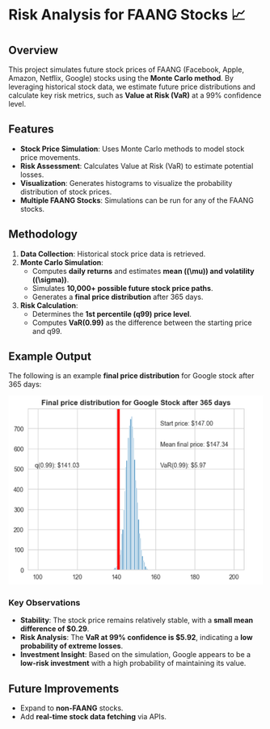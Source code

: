 # Risk Analysis for FAANG Stocks 📈  

## Overview  
This project simulates future stock prices of FAANG (Facebook, Apple, Amazon, Netflix, Google) stocks using the **Monte Carlo method**. By leveraging historical stock data, we estimate future price distributions and calculate key risk metrics, such as **Value at Risk (VaR)** at a 99% confidence level.  

## Features  
- **Stock Price Simulation**: Uses Monte Carlo methods to model stock price movements.  
- **Risk Assessment**: Calculates Value at Risk (VaR) to estimate potential losses.  
- **Visualization**: Generates histograms to visualize the probability distribution of stock prices.  
- **Multiple FAANG Stocks**: Simulations can be run for any of the FAANG stocks.  

## Methodology  
1. **Data Collection**: Historical stock price data is retrieved.  
2. **Monte Carlo Simulation**:  
   - Computes **daily returns** and estimates **mean (\(\mu\)) and volatility (\(\sigma\))**.  
   - Simulates **10,000+ possible future stock price paths**.  
   - Generates a **final price distribution** after 365 days.  
3. **Risk Calculation**:  
   - Determines the **1st percentile (q99) price level**.  
   - Computes **VaR(0.99)** as the difference between the starting price and q99.  

## Example Output  
The following is an example **final price distribution** for Google stock after 365 days:  

![Monte Carlo Simulation for Google Stock](GOOGL_365days.png)  

### Key Observations  
- **Stability**: The stock price remains relatively stable, with a **small mean difference of $0.29**.  
- **Risk Analysis**: The **VaR at 99% confidence is $5.92**, indicating a **low probability of extreme losses**.  
- **Investment Insight**: Based on the simulation, Google appears to be a **low-risk investment** with a high probability of maintaining its value.  

## Future Improvements  
- Expand to **non-FAANG** stocks.  
- Add **real-time stock data fetching** via APIs.  


